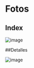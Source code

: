 # Fotos
## Index

![image](https://github.com/emiliobs/Fotos/assets/3122465/29cfd0fb-5ecb-4a6d-b2c2-691d2fda0074)

##Detalles

![image](https://github.com/emiliobs/Fotos/assets/3122465/9accf56e-a358-48c8-9e82-fce169a77071)
